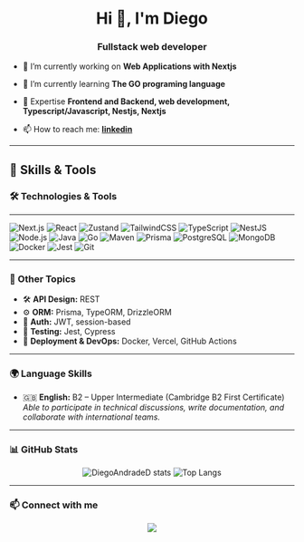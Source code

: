 <h1 align="center">Hi 👋, I'm Diego</h1>
<h3 align="center">Fullstack web developer</h3>

- 🔭 I’m currently working on **Web Applications with Nextjs**

- 🌱 I’m currently learning **The GO programing language**

- 💬 Expertise **Frontend and Backend, web development, Typescript/Javascript, Nestjs, Nextjs**

- 📫 How to reach me: **[linkedin](https://www.linkedin.com/in/diego-deir%C3%B3-067822248/)**

---

## 🧠 Skills & Tools

### 🛠️ Technologies & Tools

---

![Next.js](https://img.shields.io/badge/-Next.js-000?style=flat-square\&logo=next.js)
![React](https://img.shields.io/badge/-React-000?style=flat-square\&logo=react)
![Zustand](https://img.shields.io/badge/-Zustand-000000?style=flat-square\&logo=react)
![TailwindCSS](https://img.shields.io/badge/-TailwindCSS-000?style=flat-square\&logo=tailwind-css)
![TypeScript](https://img.shields.io/badge/-TypeScript-000?style=flat-square\&logo=typescript)
![NestJS](https://img.shields.io/badge/-NestJS-000?style=flat-square\&logo=nestjs)
![Node.js](https://img.shields.io/badge/-Node.js-000?style=flat-square\&logo=node.js)
![Java](https://img.shields.io/badge/-Java-000?style=flat-square\&logo=java)
![Go](https://img.shields.io/badge/-Go-000?style=flat-square\&logo=go)
![Maven](https://img.shields.io/badge/-Maven-000?style=flat-square\&logo=apache-maven)
![Prisma](https://img.shields.io/badge/-Prisma-000?style=flat-square\&logo=prisma)
![PostgreSQL](https://img.shields.io/badge/-PostgreSQL-000?style=flat-square\&logo=postgresql)
![MongoDB](https://img.shields.io/badge/-MongoDB-000?style=flat-square\&logo=mongodb)
![Docker](https://img.shields.io/badge/-Docker-000?style=flat-square\&logo=docker)
![Jest](https://img.shields.io/badge/-Jest-000?style=flat-square\&logo=jest)
![Git](https://img.shields.io/badge/-Git-000?style=flat-square\&logo=git)


---


### 🧩 Other Topics

- 🛠 **API Design:** REST  
- ⚙️ **ORM:** Prisma, TypeORM, DrizzleORM 
- 🔐 **Auth:** JWT, session-based  
- 🧪 **Testing:** Jest, Cypress  
- 🐳 **Deployment & DevOps:** Docker, Vercel, GitHub Actions

---

### 🌍 Language Skills

- 🇬🇧 **English:** B2 – Upper Intermediate (Cambridge B2 First Certificate)  
  *Able to participate in technical discussions, write documentation, and collaborate with international teams.*

---

### 📊 GitHub Stats

<p align="center">
  <img src="https://github-readme-stats.vercel.app/api?username=DiegoAndradeD&show_icons=true&theme=radical" alt="DiegoAndradeD stats" />
  <img src="https://github-readme-stats.vercel.app/api/top-langs/?username=DiegoAndradeD&layout=compact&theme=radical" alt="Top Langs" />
</p>


---

### 📫 Connect with me

<p align="center">
  <a href="https://www.linkedin.com/in/diego-deir%C3%B3-067822248/" target="_blank"><img src="https://img.shields.io/badge/-LinkedIn-0077B5?style=flat-square&logo=linkedin" /></a>
</p>
